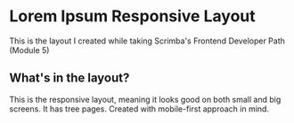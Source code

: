 # Lorem Ipsum Responsive Layout

This is the layout I created while taking Scrimba's Frontend Developer Path (Module 5)

## What's in the layout?

This is the responsive layout, meaning it looks good on both small and big screens. 
It has tree pages. 
Created with mobile-first approach in mind. 
